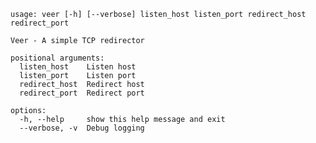     usage: veer [-h] [--verbose] listen_host listen_port redirect_host redirect_port

    Veer - A simple TCP redirector

    positional arguments:
      listen_host    Listen host
      listen_port    Listen port
      redirect_host  Redirect host
      redirect_port  Redirect port

    options:
      -h, --help     show this help message and exit
      --verbose, -v  Debug logging